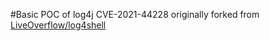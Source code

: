 #Basic POC of log4j CVE-2021-44228 originally forked from [LiveOverflow/log4shell](https://github.com/LiveOverflow/log4shell)
